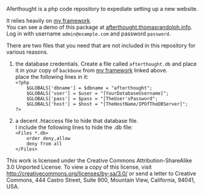 Aferthought is a php code repository to expediate setting up a new website.

It relies heavily on [my framework](https://github.com/rockerest/myframework).  
You can see a demo of this package at [afterthought.thomasrandolph.info](http://afterthought.thomasrandolph.info). Log in with username `admin@example.com` and password `password`.

There are two files that you need that are not included in this repository for various reasons.

1. the database credentials.  Create a file called `afterthought.db` and place it in your copy of `backbone` from [my framework](https://github.com/rockerest/myframework) linked above.  
  place the following lines in it:  
    `<?php`  
    `    $GLOBALS['dbname'] = $dbname = "afterthought";`  
    `    $GLOBALS['user'] = $user = "[YourDatabaseUsername]";`  
    `    $GLOBALS['pass'] = $pass = "[TheUser'sPassword";`  
    `    $GLOBALS['host'] = $host = "[TheHostName/IPOfTheDBServer]";`  
    `?>`  
	
2. a decent .htaccess file to hide that database file.  
  I include the following lines to hide the .db file:  
    `<Files *.db>`  
    `    order deny,allow`  
    `    deny from all`  
    `</Files>`  
  
This work is licensed under the Creative Commons Attribution-ShareAlike 3.0 Unported License. To view a copy of this license, visit http://creativecommons.org/licenses/by-sa/3.0/ or send a letter to Creative Commons, 444 Castro Street, Suite 900, Mountain View, California, 94041, USA.
